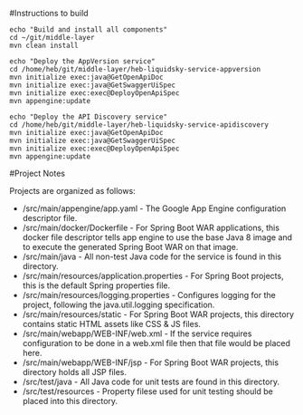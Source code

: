 #Instructions to build

	echo "Build and install all components"
	cd ~/git/middle-layer
	mvn clean install
	
	echo "Deploy the AppVersion service"
	cd /home/heb/git/middle-layer/heb-liquidsky-service-appversion
	mvn initialize exec:java@GetOpenApiDoc
	mvn initialize exec:java@GetSwaggerUiSpec
	mvn initialize exec:exec@DeployOpenApiSpec
	mvn appengine:update
	
	echo "Deploy the API Discovery service"
	cd /home/heb/git/middle-layer/heb-liquidsky-service-apidiscovery
	mvn initialize exec:java@GetOpenApiDoc
	mvn initialize exec:java@GetSwaggerUiSpec
	mvn initialize exec:exec@DeployOpenApiSpec
	mvn appengine:update

#Project Notes

Projects are organized as follows:

- /src/main/appengine/app.yaml - The Google App Engine configuration descriptor file.
- /src/main/docker/Dockerfile - For Spring Boot WAR applications, this docker file descriptor tells app engine to use the base Java 8 image and to execute the generated Spring Boot WAR on that image.
- /src/main/java - All non-test Java code for the service is found in this directory.
- /src/main/resources/application.properties - For Spring Boot projects, this is the default Spring properties file.
- /src/main/resources/logging.properties - Configures logging for the project, following the java.util.logging specification.
- /src/main/resources/static - For Spring Boot WAR projects, this directory contains static HTML assets like CSS & JS files.
- /src/main/webapp/WEB-INF/web.xml - If the service requires configuration to be done in a web.xml file then that file would be placed here.
- /src/main/webapp/WEB-INF/jsp - For Spring Boot WAR projects, this directory holds all JSP files.
- /src/test/java - All Java code for unit tests are found in this directory.
- /src/test/resources - Property filese used for unit testing should be placed into this directory.
